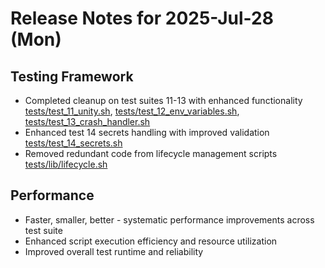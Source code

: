 # Release Notes for 2025-Jul-28 (Mon)

## Testing Framework

- Completed cleanup on test suites 11-13 with enhanced functionality [tests/test_11_unity.sh](../../../tests/test_10_unity.sh), [tests/test_12_env_variables.sh](../../../tests/test_12_env_variables.sh), [tests/test_13_crash_handler.sh](../../../tests/test_13_crash_handler.sh)
- Enhanced test 14 secrets handling with improved validation [tests/test_14_secrets.sh](../../../tests/test_02_secrets.sh)
- Removed redundant code from lifecycle management scripts [tests/lib/lifecycle.sh](../../../tests/lib/lifecycle.sh)

## Performance

- Faster, smaller, better - systematic performance improvements across test suite
- Enhanced script execution efficiency and resource utilization
- Improved overall test runtime and reliability
